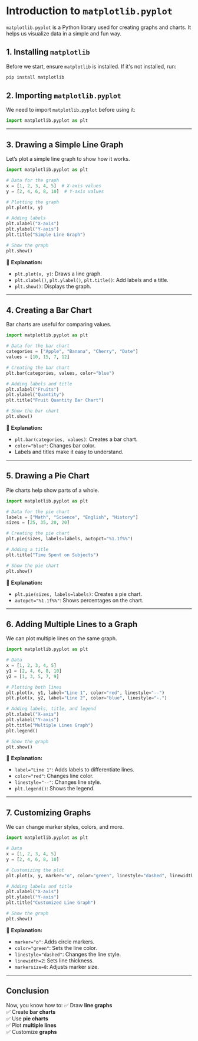 # **Introduction to `matplotlib.pyplot`**
`matplotlib.pyplot` is a Python library used for creating graphs and charts. It helps us visualize data in a simple and fun way.

## **1. Installing `matplotlib`**
Before we start, ensure `matplotlib` is installed. If it's not installed, run:

```python
pip install matplotlib
```

## **2. Importing `matplotlib.pyplot`**
We need to import `matplotlib.pyplot` before using it:

```python
import matplotlib.pyplot as plt
```

---

## **3. Drawing a Simple Line Graph**
Let’s plot a simple line graph to show how it works.

```python
import matplotlib.pyplot as plt

# Data for the graph
x = [1, 2, 3, 4, 5]  # X-axis values
y = [2, 4, 6, 8, 10]  # Y-axis values

# Plotting the graph
plt.plot(x, y)

# Adding labels
plt.xlabel("X-axis")
plt.ylabel("Y-axis")
plt.title("Simple Line Graph")

# Show the graph
plt.show()
```

📌 **Explanation:**
- `plt.plot(x, y)`: Draws a line graph.
- `plt.xlabel()`, `plt.ylabel()`, `plt.title()`: Add labels and a title.
- `plt.show()`: Displays the graph.

---

## **4. Creating a Bar Chart**
Bar charts are useful for comparing values.

```python
import matplotlib.pyplot as plt

# Data for the bar chart
categories = ["Apple", "Banana", "Cherry", "Date"]
values = [10, 15, 7, 12]

# Creating the bar chart
plt.bar(categories, values, color="blue")

# Adding labels and title
plt.xlabel("Fruits")
plt.ylabel("Quantity")
plt.title("Fruit Quantity Bar Chart")

# Show the bar chart
plt.show()
```

📌 **Explanation:**
- `plt.bar(categories, values)`: Creates a bar chart.
- `color="blue"`: Changes bar color.
- Labels and titles make it easy to understand.

---

## **5. Drawing a Pie Chart**
Pie charts help show parts of a whole.

```python
import matplotlib.pyplot as plt

# Data for the pie chart
labels = ["Math", "Science", "English", "History"]
sizes = [25, 35, 20, 20]

# Creating the pie chart
plt.pie(sizes, labels=labels, autopct="%1.1f%%")

# Adding a title
plt.title("Time Spent on Subjects")

# Show the pie chart
plt.show()
```

📌 **Explanation:**
- `plt.pie(sizes, labels=labels)`: Creates a pie chart.
- `autopct="%1.1f%%"`: Shows percentages on the chart.

---

## **6. Adding Multiple Lines to a Graph**
We can plot multiple lines on the same graph.

```python
import matplotlib.pyplot as plt

# Data
x = [1, 2, 3, 4, 5]
y1 = [2, 4, 6, 8, 10]
y2 = [1, 3, 5, 7, 9]

# Plotting both lines
plt.plot(x, y1, label="Line 1", color="red", linestyle="--")
plt.plot(x, y2, label="Line 2", color="blue", linestyle="-.")

# Adding labels, title, and legend
plt.xlabel("X-axis")
plt.ylabel("Y-axis")
plt.title("Multiple Lines Graph")
plt.legend()

# Show the graph
plt.show()
```

📌 **Explanation:**
- `label="Line 1"`: Adds labels to differentiate lines.
- `color="red"`: Changes line color.
- `linestyle="--"`: Changes line style.
- `plt.legend()`: Shows the legend.

---

## **7. Customizing Graphs**
We can change marker styles, colors, and more.

```python
import matplotlib.pyplot as plt

# Data
x = [1, 2, 3, 4, 5]
y = [2, 4, 6, 8, 10]

# Customizing the plot
plt.plot(x, y, marker="o", color="green", linestyle="dashed", linewidth=2, markersize=8)

# Adding labels and title
plt.xlabel("X-axis")
plt.ylabel("Y-axis")
plt.title("Customized Line Graph")

# Show the graph
plt.show()
```

📌 **Explanation:**
- `marker="o"`: Adds circle markers.
- `color="green"`: Sets the line color.
- `linestyle="dashed"`: Changes the line style.
- `linewidth=2`: Sets line thickness.
- `markersize=8`: Adjusts marker size.

---

## **Conclusion**
Now, you know how to:
✅ Draw **line graphs**  
✅ Create **bar charts**  
✅ Use **pie charts**  
✅ Plot **multiple lines**  
✅ Customize **graphs**  

